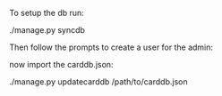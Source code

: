 
To setup the db run:

./manage.py syncdb

Then follow the prompts to create a user for the admin:

now import the carddb.json:

./manage.py updatecarddb /path/to/carddb.json

